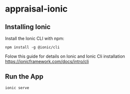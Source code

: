 # appraisal-ionic

## Installing Ionic

Install the Ionic CLI with npm:

`npm install -g @ionic/cli`

Folow this guide for details on Ionic and Ionic Cli installation
https://ionicframework.com/docs/intro/cli

## Run the App

`ionic serve`
